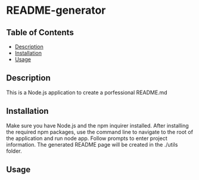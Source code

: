 # README-generator

## Table of Contents

* [Description](#description)
* [Installation](#installation)
* [Usage](#usage)


## Description
This is a Node.js application to create a porfessional README.md

## Installation
Make sure you have Node.js and the npm inquirer installed. After installing the required npm packages, use the command line to navigate to the root of the application and run node app. Follow prompts to enter project information. The generated README page will be created in the ./utils folder.

## Usage







